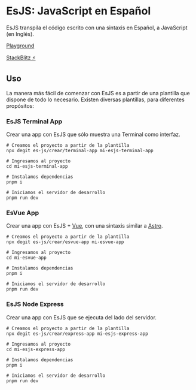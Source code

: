 # EsJS: JavaScript en Español

EsJS transpila el código escrito con una sintaxis en Español, a JavaScript (en Inglés).

[ Playground ](https://esjs.vercel.app/)

[ StackBlitz ⚡️](https://stackblitz.com/github/es-js/demo?file=src/app.esjs)

## Uso

La manera más fácil de comenzar con EsJS es a partir de una plantilla que dispone de todo lo necesario. Existen diversas plantillas, para diferentes propósitos:

### EsJS Terminal App

Crear una app con EsJS que sólo muestra una Terminal como interfaz.

```
# Creamos el proyecto a partir de la plantilla
npx degit es-js/crear/terminal-app mi-esjs-terminal-app

# Ingresamos al proyecto
cd mi-esjs-terminal-app

# Instalamos dependencias
pnpm i

# Iniciamos el servidor de desarrollo
pnpm run dev
```

### EsVue App

Crear una app con EsJS + [Vue](https://vuejs.org/), con una sintaxis similar a [Astro](https://astro.build/).

```
# Creamos el proyecto a partir de la plantilla
npx degit es-js/crear/esvue-app mi-esvue-app

# Ingresamos al proyecto
cd mi-esvue-app

# Instalamos dependencias
pnpm i

# Iniciamos el servidor de desarrollo
pnpm run dev
```

### EsJS Node Express

Crear una app con EsJS que se ejecuta del lado del servidor.

```
# Creamos el proyecto a partir de la plantilla
npx degit es-js/crear/express-app mi-esjs-express-app

# Ingresamos al proyecto
cd mi-esjs-express-app

# Instalamos dependencias
pnpm i

# Iniciamos el servidor de desarrollo
pnpm run dev
```
